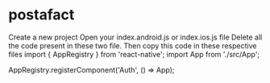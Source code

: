 # postafact

Create a new project
Open your index.android.js or index.ios.js file
Delete all the code present in these two file.
Then copy this code in these respective files
import { AppRegistry } from 'react-native';
import App from './src/App';

AppRegistry.registerComponent('Auth', () => App);
